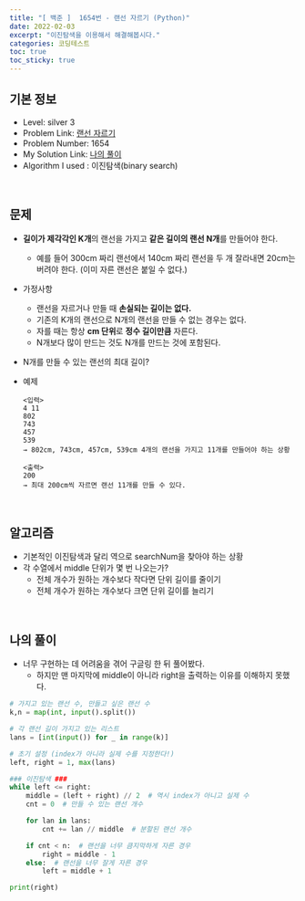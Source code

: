 ```yaml
---
title: "[ 백준 ]  1654번 - 랜선 자르기 (Python)"
date: 2022-02-03
excerpt: "이진탐색을 이용해서 해결해봅시다."
categories: 코딩테스트
toc: true
toc_sticky: true
---
```




## 기본 정보
- Level: silver 3
- Problem Link: [랜선 자르기](https://www.acmicpc.net/problem/1654)
- Problem Number: 1654
- My Solution Link: [나의 풀이](https://github.com/claire-1125/AlgoStudy/blob/main/baekjoon/BinarySearch/boj_1654.py)
- Algorithm I used : 이진탐색(binary search)

<br/>

## 문제

- **길이가 제각각인 K개**의 랜선을 가지고 **같은 길이의 랜선 N개**를 만들어야 한다.
    - 예를 들어 300cm 짜리 랜선에서 140cm 짜리 랜선을 두 개 잘라내면 20cm는 버려야 한다. (이미 자른 랜선은 붙일 수 없다.)
- 가정사항
    - 랜선을 자르거나 만들 때 **손실되는 길이는 없다.**
    - 기존의 K개의 랜선으로 N개의 랜선을 만들 수 없는 경우는 없다.
    - 자를 때는 항상 **cm 단위**로 **정수 길이만큼** 자른다.
    - N개보다 많이 만드는 것도 N개를 만드는 것에 포함된다.
- N개를 만들 수 있는 랜선의 최대 길이?
- 예제
    
    ```
    <입력>
    4 11
    802
    743
    457
    539
    → 802cm, 743cm, 457cm, 539cm 4개의 랜선을 가지고 11개를 만들어야 하는 상황
    
    <출력>
    200
    → 최대 200cm씩 자르면 랜선 11개를 만들 수 있다.
    ```
    
<br/>

## 알고리즘

- 기본적인 이진탐색과 달리 역으로 searchNum을 찾아야 하는 상황
- 각 수열에서 middle 단위가 몇 번 나오는가?
    - 전체 개수가 원하는 개수보다 작다면 단위 길이를 줄이기
    - 전체 개수가 원하는 개수보다 크면 단위 길이를 늘리기

<br/>

## 나의 풀이

- 너무 구현하는 데 어려움을 겪어 구글링 한 뒤 풀어봤다.
    - 하지만 맨 마지막에 middle이 아니라 right을 출력하는 이유를 이해하지 못했다.

```python
# 가지고 있는 랜선 수, 만들고 싶은 랜선 수
k,n = map(int, input().split())

# 각 랜선 길이 가지고 있는 리스트
lans = [int(input()) for _ in range(k)]

# 초기 설정 (index가 아니라 실제 수를 지정한다!)
left, right = 1, max(lans)

### 이진탐색 ###
while left <= right:
    middle = (left + right) // 2  # 역시 index가 아니고 실제 수
    cnt = 0  # 만들 수 있는 랜선 개수

    for lan in lans:
        cnt += lan // middle  # 분할된 랜선 개수

    if cnt < n:  # 랜선을 너무 큼지막하게 자른 경우
        right = middle - 1
    else:  # 랜선을 너무 잘게 자른 경우
        left = middle + 1

print(right)
```